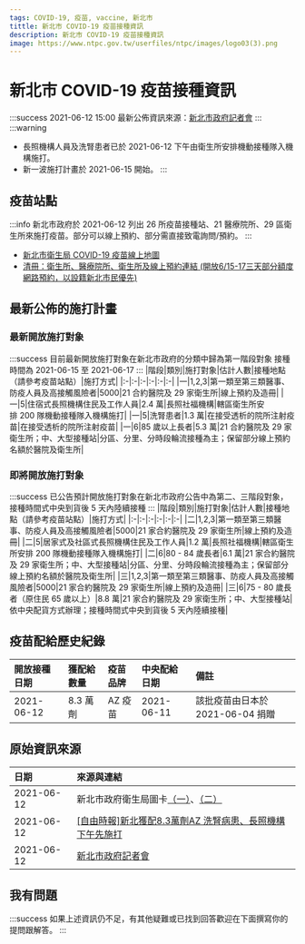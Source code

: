 ```yaml
---
tags: COVID-19, 疫苗, vaccine, 新北市
tittle: 新北市 COVID-19 疫苗接種資訊
description: 新北市 COVID-19 疫苗接種資訊
image: https://www.ntpc.gov.tw/userfiles/ntpc/images/logo03(3).png
---
```


# 新北市 COVID-19 疫苗接種資訊
:::success
2021-06-12 15:00
最新公佈資訊來源：[新北市政府記者會](https://www.facebook.com/261813197541354/videos/187501329963825)
:::
:::warning
- 長照機構人員及洗腎患者已於 2021-06-12 下午由衛生所安排機動接種隊入機構施打。
- 新一波施打計畫於 2021-06-15 開始。
:::

## 疫苗站點
:::info
新北市政府於 2021-06-12 列出 26 所疫苗接種站、21 醫療院所、29 區衛生所來施打疫苗。部分可以線上預約、部分需直接致電詢問/預約。
:::

- [新北市衛生局 COVID-19 疫苗線上地圖](https://www.health.ntpc.gov.tw/medi/?mode=search&find=COVID-19%E7%96%AB%E8%8B%97)
- [清冊：衛生所、醫療院所、衛生所及線上預約連結
(開放6/15-17三天部分額度網路預約，以設籍新北市民優先)](https://www.health.ntpc.gov.tw/basic/?node=205020)


## 最新公佈的施打計畫

### 最新開放施打對象
:::success
目前最新開放施打對象在新北市政府的分類中歸為第一階段對象
接種時間為 2021-06-15 至 2021-06-17
:::
|階段|類別|施打對象|估計人數|接種地點（請參考疫苗站點）|施打方式|
|:-|:-|:-|:-|:-|:-|
|一|1,2,3|第一類至第三類醫事、防疫人員及高接觸風險者|5000|21 合約醫院及 29 家衛生所|線上預約及造冊|
|一|5|住宿式長照機構住民及工作人員|2.4 萬|長照社福機構|轄區衛生所安排 200 隊機動接種隊入機構施打|
|一|5|洗腎患者|1.3 萬|在接受透析的院所注射疫苗|在接受透析的院所注射疫苗|
|一|6|85 歲以上長者|5.3 萬|21 合約醫院及 29 家衛生所；中、大型接種站|分區、分里、分時段輪流接種為主；保留部分線上預約名額於醫院及衛生所|

### 即將開放施打對象
:::success
已公告預計開放施打對象在新北市政府公告中為第二、三階段對象，接種時間式中央到貨後 5 天內陸續接種
:::
|階段|類別|施打對象|估計人數|接種地點（請參考疫苗站點）|施打方式|
|:-|:-|:-|:-|:-|:-|
|二|1,2,3|第一類至第三類醫事、防疫人員及高接觸風險者|5000|21 家合約醫院及 29 家衛生所|線上預約及造冊|
|二|5|居家式及社區式長照機構住民及工作人員|1.2 萬|長照社福機構|轄區衛生所安排 200 隊機動接種隊入機構施打|
|二|6|80 - 84 歲長者|6.1 萬|21 家合約醫院及 29 家衛生所；中、大型接種站|分區、分里、分時段輪流接種為主；保留部分線上預約名額於醫院及衛生所|
|三|1,2,3|第一類至第三類醫事、防疫人員及高接觸風險者|5000|21 家合約醫院及 29 家衛生所|線上預約及造冊|
|三|6|75 - 80 歲長者（原住民 65 歲以上）|8.8 萬|21 家合約醫院及 29 家衛生所；中、大型接種站|依中央配貨方式辦理；接種時間式中央到貨後 5 天內陸續接種|

## 疫苗配給歷史紀錄

|開放接種日期|獲配給數量|疫苗品牌|中央配給日期|備註|
|:-|:-|:-|:-|:-|
|2021-06-12|8.3 萬劑|AZ 疫苗|2021-06-11|該批疫苗由日本於 2021-06-04 捐贈|

## 原始資訊來源

|日期|來源與連結|
|:-|:-|
|2021-06-12|新北市政府衛生局圖卡[（一）](https://s3-ap-northeast-1.amazonaws.com/g0v-hackmd-images/uploads/upload_f3de28939c074ef06a52f594daa8a7fd.png)、[（二）](https://s3-ap-northeast-1.amazonaws.com/g0v-hackmd-images/uploads/upload_c452fc3f62da2a5e0f5ecaf52b91e7f3.png)|
|2021-06-12|[[自由時報]新北獲配8.3萬劑AZ 洗腎病患、長照機構下午先施打](https://news.ltn.com.tw/news/life/breakingnews/3567726)|
|2021-06-12|[新北市政府記者會](https://www.facebook.com/261813197541354/videos/187501329963825)|

## 我有問題
:::success
如果上述資訊仍不足，有其他疑難或已找到回答歡迎在下面撰寫你的提問跟解答。
:::